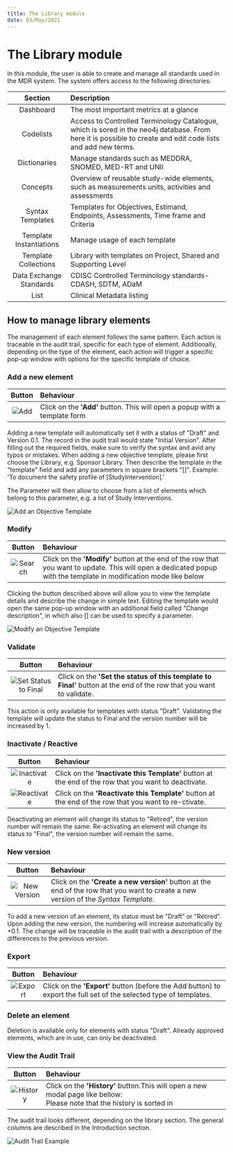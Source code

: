```yaml
---
title: The Library module
date: 03/May/2021
---
```


# The Library module

In this module, the user is able to create and manage all standards used in the MDR system.
The system offers access to the following directories:

| Section | Description       |
|:------:|:----------------|
| Dashboard| The most important metrics at a glance |
| Codelists  | Access to Controlled Terminology Catalogue, which is sored in the neo4j database. From here it is possible to create and edit code lists and add new terms. |
| Dictionaries | Manage standards such as MEDDRA, SNOMED, MED-RT and UNII |
| Concepts | Overview of reusable study-wide elements, such as measurements units, activities and assessments |
| Syntax Templates | Templates for  Objectives, Estimand, Endpoints, Assessments, Time frame and Criteria |
| Template Instantiations | Manage usage of each template |
| Template Collections | Library with templates on Project, Shared and Supporting Level |
| Data Exchange Standards | CDISC Controlled Terminology standards- CDASH, SDTM, ADaM  |
| List | Clinical Metadata listing |

## How to manage library elements
The management of each element follows the same pattern. Each action is traceable in the audit trail, specific for each type of element. Additionally, depending on the type of the element, each action will trigger a specific pop-up window with options for the specific template of choice.

### Add a new element

| Button | Behaviour       |
|:------:|:----------------|
| ![Add](~@source/images/bt_add_blue.png) | Click on the **'Add'** button. This will open a popup with a template form |

Adding a new template will automatically set it with a status of "Draft" and Version 0.1. The record in the audit trail would state "Initial Version".
After filling out the required fields, make sure to verify the syntax and avid any typos or mistakes.
When adding a new objective template, please first choose the Library, e.g. Sponsor Library.
Then describe the template in the "template" field and add any parameters in square brackets "[]".
Example:  'To document the safety profile of [StudyIntervention].'

The Parameter will then allow to choose from a list of elements which belong to this parameter, e.g. a list of Study Interventions.

![Add an Objective Template](~@source/images/library/standards/popup_add_objectivestemplates.png "Fig 3: Add a new Syntax Template")


### Modify

| Button | Behaviour       |
|:------:|:----------------|
| ![Search](~@source/images/bt_modify_blue.png) | Click on the **'Modify'** button at the end of the row that you want to update. This will open a dedicated popup with the template in modification mode like below |
Clicking the button described above will allow you to view the template details and describe the change in simple text.
Editing the template would open the same pop-up window with an additional field called "Change description", in which also [] can be used to specify a parameter.

![Modify an Objective Template](~@source/images/library/standards/popup_modify_objectivestemplates.png "Fig 4: Modify a template")

### Validate

| Button | Behaviour       |
|:------:|:----------------|
| ![Set Status to Final](~@source/images/bt_validate_blue.png) | Click on the **'Set the status of this template to Final'** button at the end of the row that you want to validate. |
This action is only available for templates with status "Draft". Validating the template will update the status to Final and the version number will be increased by 1.

### Inactivate / Reactive

| Button | Behaviour       |
|:------:|:----------------|
| ![Inactivate](~@source/images/bt_inactivate_blue.png) | Click on the **'Inactivate this Template'** button at the end of the row that you want to deactivate. |
| ![Reactivate](~@source/images/bt_reactivate_blue.png) | Click on the **'Reactivate this Template'** button at the end of the row that you want to re-ctivate. |

Deactivating an element will change its status to "Retired", the version number will remain the same. 
Re-activating an element will change its status to "Final", the version number will remain the same. 

### New version

| Button | Behaviour       |
|:------:|:----------------|
| ![New Version](~@source/images/bt_newversion_blue.png) | Click on the **'Create a new version'** button at the end of the row that you want to create a new version of the *Syntax Template*. |
To add a new version of an element, its status must be "Draft" or "Retired". Upon adding the new version, the numbering will increase automatically by +0.1. The change will be traceable in the audit trail with a description of the differences to the previous version.

### Export

| Button | Behaviour       |
|:------:|:----------------|
| ![Export](~@source/images/bt_export_blue.png) | Click on the **'Export'** button (before the Add button) to export the full set of the selected type of templates. |


### Delete an element

Deletion is available only for elements with status "Draft". Already approved elements, which are in use, can only be deactivated.



### View the Audit Trail

| Button | Behaviour       |
|:------:|:----------------|
| ![History](~@source/images/bt_history_blue.png) | Click on the **'History'** button.This will open a new modal page like bellow:<br/>Please note that the history is sorted in  |

The audit trail looks different, depending on the library section. The general columns are described in the Introduction section.

![Audit Trail Example](~@source/images/library/standards/library-standards-template-objective-history.png "Fig 5: Audit Trail Syntax Templates example page")




